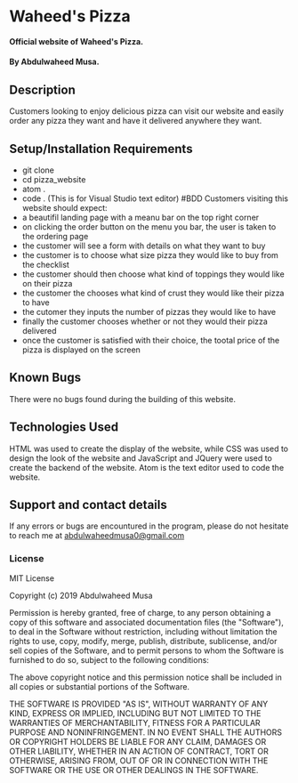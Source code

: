 # Waheed's Pizza
#### Official website of Waheed's Pizza.  
#### By Abdulwaheed Musa.
## Description
Customers looking to enjoy delicious pizza can visit our website and easily order any pizza they want and have it delivered anywhere they want.
## Setup/Installation Requirements
* git clone
* cd pizza_website
* atom .
* code . (This is for Visual Studio text editor)
#BDD
Customers visiting this website should expect:
* a beautifil landing page with a meanu bar on the top right corner
* on clicking the order button on the menu you bar, the user is taken to the ordering page
* the customer will see a form with details on what they want to buy
* the customer is to choose what size pizza they would like to buy from the checklist
* the customer should then choose what kind of toppings they would like on their pizza
* the customer the chooses what kind of crust they would like their pizza to have
* the cutomer they inputs the number of pizzas they would like to have
* finally the customer chooses whether or not they would their pizza delivered
* once the customer is satisfied with their choice, the tootal price of the pizza is displayed on the screen
## Known Bugs
There were no bugs found during the building of this website.
## Technologies Used
HTML was used to create the display of the website, while CSS was used to design the look of the website and JavaScript and JQuery were used to create the backend of the website.
Atom is the text editor used to code the website. 
## Support and contact details
If any errors or bugs are encountured in the program, please do not hesitate to reach me at abdulwaheedmusa0@gmail.com
### License
MIT License

Copyright (c) 2019 Abdulwaheed Musa

Permission is hereby granted, free of charge, to any person obtaining a copy
of this software and associated documentation files (the "Software"), to deal
in the Software without restriction, including without limitation the rights
to use, copy, modify, merge, publish, distribute, sublicense, and/or sell
copies of the Software, and to permit persons to whom the Software is
furnished to do so, subject to the following conditions:

The above copyright notice and this permission notice shall be included in all
copies or substantial portions of the Software.

THE SOFTWARE IS PROVIDED "AS IS", WITHOUT WARRANTY OF ANY KIND, EXPRESS OR
IMPLIED, INCLUDING BUT NOT LIMITED TO THE WARRANTIES OF MERCHANTABILITY,
FITNESS FOR A PARTICULAR PURPOSE AND NONINFRINGEMENT. IN NO EVENT SHALL THE
AUTHORS OR COPYRIGHT HOLDERS BE LIABLE FOR ANY CLAIM, DAMAGES OR OTHER
LIABILITY, WHETHER IN AN ACTION OF CONTRACT, TORT OR OTHERWISE, ARISING FROM,
OUT OF OR IN CONNECTION WITH THE SOFTWARE OR THE USE OR OTHER DEALINGS IN THE
SOFTWARE.
